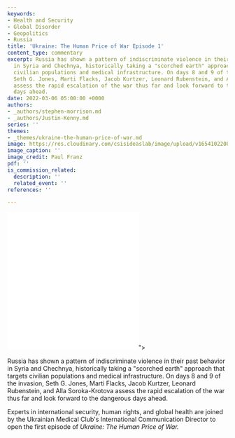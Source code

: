 ```yaml
---
keywords:
- Health and Security
- Global Disorder
- Geopolitics
- Russia
title: 'Ukraine: The Human Price of War Episode 1'
content_type: commentary
excerpt: Russia has shown a pattern of indiscriminate violence in their past behavior
  in Syria and Chechnya, historically taking a "scorched earth" approach that targets
  civilian populations and medical infrastructure. On days 8 and 9 of the invasion,
  Seth G. Jones, Marti Flacks, Jacob Kurtzer, Leonard Rubenstein, and Alla Soroka-Krotova
  assess the rapid escalation of the war thus far and look forward to the dangerous
  days ahead.
date: 2022-03-06 05:00:00 +0000
authors:
- _authors/stephen-morrison.md
- _authors/Justin-Kenny.md
series: ''
themes:
- _themes/ukraine-the-human-price-of-war.md
image: https://res.cloudinary.com/csisideaslab/image/upload/v1654102208/health-commission/Ukraine_The_Human_Price_of_War_Final_THUMBNAIL.Still001_ayxt55.jpg
image_caption: ''
image_credit: Paul Franz
pdf: ''
is_commission_related:
  description: ''
  related_event: ''
references: ''

---
```

<div class="video-wrapper post-feature-video"> <iframe allow="autoplay; encrypted-media" allowfullscreen="" frameborder="0" src="<iframe width="560" height="315" src="https://www.youtube.com/embed/1qtPTLNMXOQ" title="YouTube video player" frameborder="0" allow="accelerometer; autoplay; clipboard-write; encrypted-media; gyroscope; picture-in-picture" allowfullscreen></iframe>"></iframe> </div>

  
Russia has shown a pattern of indiscriminate violence in their past behavior in Syria and Chechnya, historically taking a "scorched earth" approach that targets civilian populations and medical infrastructure. On days 8 and 9 of the invasion, Seth G. Jones, Marti Flacks, Jacob Kurtzer, Leonard Rubenstein, and Alla Soroka-Krotova assess the rapid escalation of the war thus far and look forward to the dangerous days ahead.

Experts in international security, human rights, and global health are joined by the Ukrainian Medical Club's International Communication Director to open the first episode of _Ukraine: The Human Price of War._